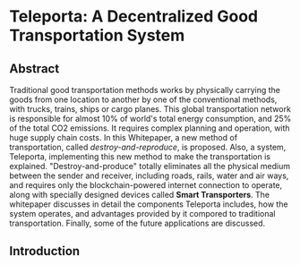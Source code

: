 # Teleporta: A Decentralized Good Transportation System

## Abstract 

Traditional good transportation methods works by physically carrying the goods from one location to another
by one of the conventional methods, with trucks, trains, ships or cargo planes. This global transportation network is responsible
for almost 10% of world's total energy consumption, and 25% of the total CO2 emissions. It requires complex planning and operation,
with huge supply chain costs. In this Whitepaper, a new method of transportation, called *destroy-and-reproduce*, is proposed.
Also, a system, Teleporta, implementing this new method to make the transportation is explained. "Destroy-and-produce" totally
eliminates all the physical medium between the sender and receiver, including roads, rails, water and air ways, 
and requires only the blockchain-powered internet connection to operate, along with specially designed devices called **Smart Transporters**.
The whitepaper discusses in detail the components Teleporta includes, how the system operates, and advantages provided by it compored to traditional
transportation. Finally, some of the future applications are discussed. 

## Introduction


